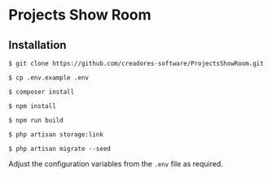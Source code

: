 # Projects Show Room

## Installation

```
$ git clone https://github.com/creadores-software/ProjectsShowRoom.git

$ cp .env.example .env

$ composer install

$ npm install

$ npm run build

$ php artisan storage:link

$ php artisan migrate --seed
```

Adjust the configuration variables from the `.env` file as required.
